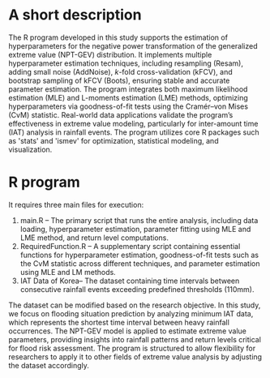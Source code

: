 # A short description
The R program developed in this study supports the estimation of hyperparameters for the negative power transformation of the generalized extreme value (NPT-GEV) distribution. 
It implements multiple hyperparameter estimation techniques, including resampling (Resam), adding small noise (AddNoise), $k$-fold cross-validation (kFCV), and bootstrap sampling of kFCV (Boots), ensuring stable and accurate parameter estimation. 
The program integrates both maximum likelihood estimation (MLE) and L-moments estimation (LME) methods, optimizing hyperparameters via goodness-of-fit tests using the Cramér–von Mises (CvM) statistic. 
Real-world data applications validate the program’s effectiveness in extreme value modeling, particularly for inter-amount time (IAT) analysis in rainfall events. 
The program utilizes core R packages such as 'stats' and 'ismev' for optimization, statistical modeling, and visualization.

# R program
It requires three main files for execution:
1) main.R – The primary script that runs the entire analysis, including data loading, hyperparameter estimation, parameter fitting using MLE and LME method, and return level computations.
2) RequiredFunction.R – A supplementary script containing essential functions for hyperparameter estimation, goodness-of-fit tests such as the CvM statistic across different techniques, and parameter estimation using MLE and LM methods.
3) IAT Data of Korea– The dataset containing time intervals between consecutive rainfall events exceeding predefined thresholds (110mm).

The dataset can be modified based on the research objective. In this study, we focus on flooding situation prediction by analyzing minimum IAT data, which represents the shortest time interval between heavy rainfall occurrences. The NPT-GEV model is applied to estimate extreme value parameters, providing insights into rainfall patterns and return levels critical for flood risk assessment. The program is structured to allow flexibility for researchers to apply it to other fields of extreme value analysis by adjusting the dataset accordingly.
